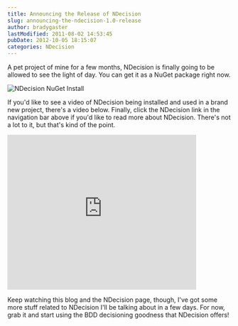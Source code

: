 ```yaml
---
title: Announcing the Release of NDecision
slug: announcing-the-ndecision-1.0-release
author: bradygaster
lastModified: 2011-08-02 14:53:45
pubDate: 2012-10-05 18:15:07
categories: NDecision
---
```


<p>A pet project of mine for a few months, NDecision is finally going to be allowed to see the light of day. You can get it as a
  <a>NuGet package</a>  right now.</p>
<p>
  <img alt="NDecision NuGet Install" src="/posts/announcing-the-ndecision-1.0-release/media/ndecision-install.png">
</p>
<p>If you&apos;d like to see a video of NDecision being installed and used in a brand new project, there&apos;s a video below. Finally, click the NDecision link in the navigation bar above if you&apos;d like to read more about NDecision. There&apos;s not a lot to it, but that&apos;s
  kind of the point.&#xA0;</p>
<p>
  <iframe width="425" height="349" src="http://www.youtube.com/embed/Nq39YLw5DB8" frameborder="0"></iframe>
</p>
<p>Keep watching this blog and the NDecision page, though, I&apos;ve got some more stuff related to NDecision I&apos;ll be talking about in a few days. For now, grab it and start using the BDD decisioning goodness that NDecision offers!</p>
